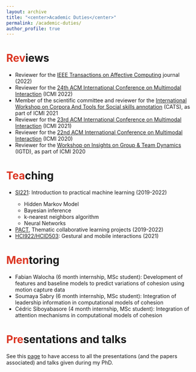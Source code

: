 ```yaml
---
layout: archive
title: "<center>Academic Duties</center>"
permalink: /academic-duties/
author_profile: true
---
```


<span style="color: #DC3522">Rev</span>iews
======
<ul>
  <li>Reviewer for the  <a href="https://ieeexplore.ieee.org/xpl/RecentIssue.jsp?punumber=5165369" target="_blank">IEEE Transactions on Affective Computing</a> journal (2022)</li>
  <li>Reviewer for the  <a href="https://icmi.acm.org/2022/" target="_blank">24th ACM International Conference on Multimodal Interaction</a> (ICMI 2022)</li>
  <li>Member of the scientific committee and reviewer for the <a href="https://sites.google.com/view/cats2021workshop/home" target="_blank">International Workshop on Corpora And Tools for Social skills annotation</a> (CATS), as part of ICMI 2021</li>
  <li>Reviewer for the  <a href="https://icmi.acm.org/2021/" target="_blank">23rd ACM International Conference on Multimodal Interaction</a> (ICMI 2021)</li>
  <li>Reviewer for the <a href="https://icmi.acm.org/2020/" target="_blank">22nd ACM International Conference on Multimodal Interaction</a> (ICMI 2020)</li>
  <li>Reviewer for the <a href="http://geeksngroupies.ewi.tudelft.nl/icmi2020/" target="_blank">Workshop on Insights on Group & Team Dynamics</a> (IGTD), as part of ICMI 2020</li>
</ul>

<span style="color: #DC3522">Tea</span>ching
======
<ul>
  <li><a href="https://synapses.telecom-paris.fr/catalogue/2020-2021/ue/2135/SI221-bases-de-l-apprentissage" target="_blank">SI221</a>: Introduction to practical machine learning (2019-2022)</li>
    <ul>
      <li>Hidden Markov Model</li>
      <li>Bayesian inference</li>
      <li>k-nearest neighbors algorithm</li>
      <li>Neural Networks</li>
    </ul>
  <li><a href="https://pact.wp.imt.fr/" target="_blank">PACT</a>, Thematic collaborative learning projects (2019-2022)</li>
  
  <li><a href="https://synapses.telecom-paris.fr/catalogue/2020-2021/ue/2627/HCI922-gestural-and-mobile-interaction-d4inh22" target="_blank">HCI922/HCID503</a>: Gestural and mobile interactions (2021)</li>
</ul>

<span style="color: #DC3522">Men</span>toring
======
<ul>
  <li>Fabian Walocha (6 month internship, MSc student): Development of features and baseline models to predict variations of cohesion using motion capture data</li>
  <li>Soumaya Sabry (6 month internship, MSc student): Integration of leadership information in computational models of cohesion</li>
  <li>Cédric Siboyabasore (4 month internship, MSc student): Integration of attention mechanisms in computational models of cohesion</li>
</ul>

<span style="color: #DC3522">Pre</span>sentations and talks
======
See this [page](https://lucienmaman.github.io/talks/) to have access to all the presentations (and the papers associated) and talks given during my PhD.
